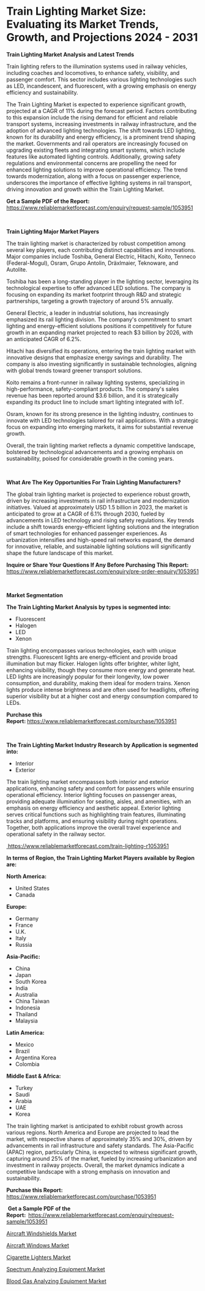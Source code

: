 <p><h1>Train Lighting Market Size: Evaluating its Market Trends, Growth, and Projections 2024 - 2031</h1></p><p><strong>Train Lighting Market Analysis and Latest Trends</strong></p>
<p><p>Train lighting refers to the illumination systems used in railway vehicles, including coaches and locomotives, to enhance safety, visibility, and passenger comfort. This sector includes various lighting technologies such as LED, incandescent, and fluorescent, with a growing emphasis on energy efficiency and sustainability.</p><p>The Train Lighting Market is expected to experience significant growth, projected at a CAGR of 11% during the forecast period. Factors contributing to this expansion include the rising demand for efficient and reliable transport systems, increasing investments in railway infrastructure, and the adoption of advanced lighting technologies. The shift towards LED lighting, known for its durability and energy efficiency, is a prominent trend shaping the market. Governments and rail operators are increasingly focused on upgrading existing fleets and integrating smart systems, which include features like automated lighting controls. Additionally, growing safety regulations and environmental concerns are propelling the need for enhanced lighting solutions to improve operational efficiency. The trend towards modernization, along with a focus on passenger experience, underscores the importance of effective lighting systems in rail transport, driving innovation and growth within the Train Lighting Market.</p></p>
<p><strong>Get a Sample PDF of the Report:&nbsp;</strong> <a href="https://www.reliablemarketforecast.com/enquiry/request-sample/1053951?utm_campaign=1170&utm_medium=2&utm_source=Github&utm_content=ia&utm_term=01112024&utm_id=train-lighting">https://www.reliablemarketforecast.com/enquiry/request-sample/1053951</a></p>
<p>&nbsp;</p>
<p><strong>Train Lighting Major Market Players</strong></p>
<p><p>The train lighting market is characterized by robust competition among several key players, each contributing distinct capabilities and innovations. Major companies include Toshiba, General Electric, Hitachi, Koito, Tenneco (Federal-Mogul), Osram, Grupo Antolin, Dräxlmaier, Teknoware, and Autolite.</p><p>Toshiba has been a long-standing player in the lighting sector, leveraging its technological expertise to offer advanced LED solutions. The company is focusing on expanding its market footprint through R&D and strategic partnerships, targeting a growth trajectory of around 5% annually.</p><p>General Electric, a leader in industrial solutions, has increasingly emphasized its rail lighting division. The company's commitment to smart lighting and energy-efficient solutions positions it competitively for future growth in an expanding market projected to reach $3 billion by 2026, with an anticipated CAGR of 6.2%.</p><p>Hitachi has diversified its operations, entering the train lighting market with innovative designs that emphasize energy savings and durability. The company is also investing significantly in sustainable technologies, aligning with global trends toward greener transport solutions.</p><p>Koito remains a front-runner in railway lighting systems, specializing in high-performance, safety-compliant products. The company's sales revenue has been reported around $3.6 billion, and it is strategically expanding its product line to include smart lighting integrated with IoT.</p><p>Osram, known for its strong presence in the lighting industry, continues to innovate with LED technologies tailored for rail applications. With a strategic focus on expanding into emerging markets, it aims for substantial revenue growth.</p><p>Overall, the train lighting market reflects a dynamic competitive landscape, bolstered by technological advancements and a growing emphasis on sustainability, poised for considerable growth in the coming years.</p></p>
<p>&nbsp;</p>
<p><strong>What Are The Key Opportunities For Train Lighting Manufacturers?</strong></p>
<p><p>The global train lighting market is projected to experience robust growth, driven by increasing investments in rail infrastructure and modernization initiatives. Valued at approximately USD 1.5 billion in 2023, the market is anticipated to grow at a CAGR of 6.1% through 2030, fueled by advancements in LED technology and rising safety regulations. Key trends include a shift towards energy-efficient lighting solutions and the integration of smart technologies for enhanced passenger experiences. As urbanization intensifies and high-speed rail networks expand, the demand for innovative, reliable, and sustainable lighting solutions will significantly shape the future landscape of this market.</p></p>
<p><strong>Inquire or Share Your Questions If Any Before Purchasing This Report:</strong> <a href="https://www.reliablemarketforecast.com/enquiry/pre-order-enquiry/1053951?utm_campaign=1170&utm_medium=2&utm_source=Github&utm_content=ia&utm_term=01112024&utm_id=train-lighting">https://www.reliablemarketforecast.com/enquiry/pre-order-enquiry/1053951</a></p>
<p>&nbsp;</p>
<p><strong>Market Segmentation</strong></p>
<p><strong>The Train Lighting Market Analysis by types is segmented into:</strong></p>
<p><ul><li>Fluorescent</li><li>Halogen</li><li>LED</li><li>Xenon</li></ul></p>
<p><p>Train lighting encompasses various technologies, each with unique strengths. Fluorescent lights are energy-efficient and provide broad illumination but may flicker. Halogen lights offer brighter, whiter light, enhancing visibility, though they consume more energy and generate heat. LED lights are increasingly popular for their longevity, low power consumption, and durability, making them ideal for modern trains. Xenon lights produce intense brightness and are often used for headlights, offering superior visibility but at a higher cost and energy consumption compared to LEDs.</p></p>
<p><strong>Purchase this Report:&nbsp;</strong><a href="https://www.reliablemarketforecast.com/purchase/1053951?utm_campaign=1170&utm_medium=2&utm_source=Github&utm_content=ia&utm_term=01112024&utm_id=train-lighting">https://www.reliablemarketforecast.com/purchase/1053951</a></p>
<p>&nbsp;</p>
<p><strong>The Train Lighting Market Industry Research by Application is segmented into:</strong></p>
<p><ul><li>Interior</li><li>Exterior</li></ul></p>
<p><p>The train lighting market encompasses both interior and exterior applications, enhancing safety and comfort for passengers while ensuring operational efficiency. Interior lighting focuses on passenger areas, providing adequate illumination for seating, aisles, and amenities, with an emphasis on energy efficiency and aesthetic appeal. Exterior lighting serves critical functions such as highlighting train features, illuminating tracks and platforms, and ensuring visibility during night operations. Together, both applications improve the overall travel experience and operational safety in the railway sector.</p></p>
<p><a href="https://www.reliablemarketforecast.com/train-lighting-r1053951?utm_campaign=1170&utm_medium=2&utm_source=Github&utm_content=ia&utm_term=01112024&utm_id=train-lighting">&nbsp;https://www.reliablemarketforecast.com/train-lighting-r1053951</a></p>
<p><strong>In terms of Region, the Train Lighting Market Players available by Region are:</strong></p>
<p>
    <p> <strong> North America: </strong>
        <ul>
            <li>United States</li>
            <li>Canada</li>
        </ul>
        </p> 
    <p> <strong> Europe: </strong>
        <ul>
            <li>Germany</li>
            <li>France</li>
            <li>U.K.</li>
            <li>Italy</li>
            <li>Russia</li>
        </ul>
        </p> 
    <p> <strong> Asia-Pacific: </strong>
        <ul>
            <li>China</li>
            <li>Japan</li>
            <li>South Korea</li>
            <li>India</li>
            <li>Australia</li>
            <li>China Taiwan</li>
            <li>Indonesia</li>
            <li>Thailand</li>
            <li>Malaysia</li>
        </ul>
        </p> 
    <p> <strong> Latin America: </strong>
        <ul>
            <li>Mexico</li>
            <li>Brazil</li>
            <li>Argentina Korea</li>
            <li>Colombia</li>
        </ul>
        </p> 
    <p> <strong> Middle East & Africa: </strong>
        <ul>
            <li>Turkey</li>
            <li>Saudi</li>
            <li>Arabia</li>
            <li>UAE</li>
            <li>Korea</li>
        </ul>
    </p>
    </p>
<p><p>The train lighting market is anticipated to exhibit robust growth across various regions. North America and Europe are projected to lead the market, with respective shares of approximately 35% and 30%, driven by advancements in rail infrastructure and safety standards. The Asia-Pacific (APAC) region, particularly China, is expected to witness significant growth, capturing around 25% of the market, fueled by increasing urbanization and investment in railway projects. Overall, the market dynamics indicate a competitive landscape with a strong emphasis on innovation and sustainability.</p></p>
<p><strong>Purchase this Report: </strong><a href="https://www.reliablemarketforecast.com/purchase/1053951?utm_campaign=1170&utm_medium=2&utm_source=Github&utm_content=ia&utm_term=01112024&utm_id=train-lighting">https://www.reliablemarketforecast.com/purchase/1053951</a></p>
<p>&nbsp;<strong>Get a Sample PDF of the Report:&nbsp;&nbsp;</strong><a href="https://www.reliablemarketforecast.com/enquiry/request-sample/1053951?utm_campaign=1170&utm_medium=2&utm_source=Github&utm_content=ia&utm_term=01112024&utm_id=train-lighting">https://www.reliablemarketforecast.com/enquiry/request-sample/1053951</a></p>
<p><strong></strong></p>
<p><p><a href="https://github.com/canardmmhainesa/Market-Research-Report-List-1/blob/main/aircraft-windshields-market.md?utm_campaign=1170&utm_medium=2&utm_source=Github&utm_content=ia&utm_term=01112024&utm_id=train-lighting">Aircraft Windshields Market</a></p><p><a href="https://github.com/shanicesca7t/Market-Research-Report-List-1/blob/main/aircraft-windows-market.md?utm_campaign=1170&utm_medium=2&utm_source=Github&utm_content=ia&utm_term=01112024&utm_id=train-lighting">Aircraft Windows Market</a></p><p><a href="https://www.linkedin.com/pulse/global-cigarette-lighters-market-focus-product-type-liquid-n5oec?utm_campaign=1170&utm_medium=2&utm_source=Github&utm_content=ia&utm_term=01112024&utm_id=train-lighting">Cigarette Lighters Market</a></p><p><a href="https://issuu.com/reportprime-2/docs/spectrum-analyzing-equipment-market_8959ac64eae529?utm_campaign=1170&utm_medium=2&utm_source=Github&utm_content=ia&utm_term=01112024&utm_id=train-lighting">Spectrum Analyzing Equipment Market</a></p><p><a href="https://issuu.com/reportprime-2/docs/blood-gas-analyzing-equipment-marke_ba856672b600c2?utm_campaign=1170&utm_medium=2&utm_source=Github&utm_content=ia&utm_term=01112024&utm_id=train-lighting">Blood Gas Analyzing Equipment Market</a></p></p>